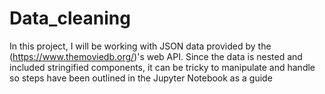 # Data_cleaning

In this project, I will be working with JSON data provided by the (https://www.themoviedb.org/)'s web API. Since the data is nested and included stringified components, it can be tricky to manipulate and handle so steps have been outlined in the Jupyter Notebook as a guide
